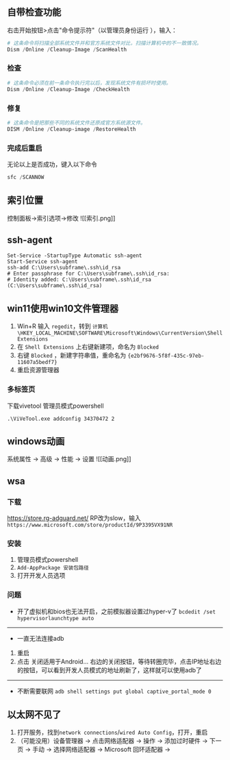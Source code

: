 ## 自带检查功能
右击开始按钮>点击"命令提示符"（以管理员身份运行 ），输入：  
```powershell
# 这条命令将扫描全部系统文件并和官方系统文件对比，扫描计算机中的不一致情况。
Dism /Online /Cleanup-Image /ScanHealth  
```  
### 检查
```powershell
# 这条命令必须在前一条命令执行完以后，发现系统文件有损坏时使用。
Dism /Online /Cleanup-Image /CheckHealth  
```
### 修复
```powershell
# 这条命令是把那些不同的系统文件还原成官方系统源文件。  
DISM /Online /Cleanup-image /RestoreHealth  
```
### 完成后重启
无论以上是否成功，键入以下命令
```powershell
sfc /SCANNOW
```
## 索引位置
控制面板->索引选项->修改
![[索引.png]]
## ssh-agent
```shell
Set-Service -StartupType Automatic ssh-agent
Start-Service ssh-agent
ssh-add C:\Users\subframe\.ssh\id_rsa
# Enter passphrase for C:\Users\subframe\.ssh\id_rsa:
# Identity added: C:\Users\subframe\.ssh\id_rsa (C:\Users\subframe\.ssh\id_rsa)
```
## win11使用win10文件管理器
1. Win+R 输入 `regedit`，转到 `计算机\HKEY_LOCAL_MACHINE\SOFTWARE\Microsoft\Windows\CurrentVersion\Shell Extensions`
2. 在 `Shell Extensions` 上右键新建项，命名为 `Blocked`
3. 右键 `Blocked` ，新建字符串值，重命名为 `{e2bf9676-5f8f-435c-97eb-11607a5bedf7}`
4. 重启资源管理器
### 多标签页
下载vivetool
管理员模式powershell
```shell
.\ViVeTool.exe addconfig 34370472 2
```
## windows动画
系统属性 -> 高级 -> 性能 -> 设置
![[动画.png]]

## wsa
### 下载
https://store.rg-adguard.net/
RP改为slow，输入 `https://www.microsoft.com/store/productId/9P3395VX91NR`
### 安装
1. 管理员模式powershell
2. `Add-AppPackage 安装包路径` 
3. 打开开发人员选项
### 问题
- 开了虚拟机和bios也无法开启，之前模拟器设置过hyper-v了
`bcdedit /set hypervisorlaunchtype auto`
---
- 一直无法连接adb
1. 重启 
2. 点击 关闭适用于Android... 右边的关闭按钮，等待转圈完毕，点击IP地址右边的按钮，可以看到开发人员模式的地址刷新了，这样就可以使用adb了
---
- 不断需要联网
`adb shell settings put global captive_portal_mode 0`

## 以太网不见了
1. 打开服务，找到`network connections`/`wired Auto Config`，打开，重启
2. （可能没用）设备管理器 -> 点击网络适配器 -> 操作 -> 添加过时硬件 -> 下一页 -> 手动 -> 选择网络适配器 -> Microsoft 回环适配器 -> 